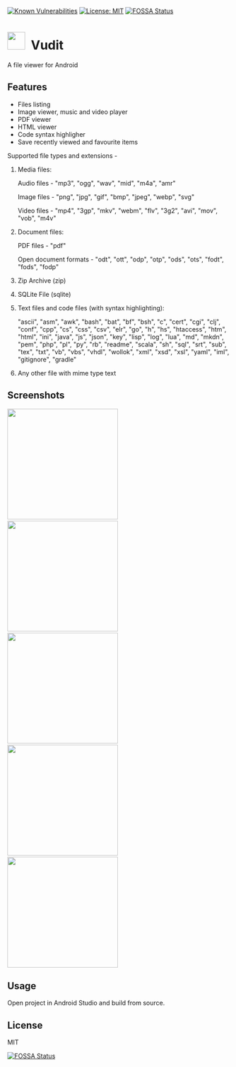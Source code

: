 [![Known Vulnerabilities](https://snyk.io/test/github/praharshjain/Vudit/badge.svg)](https://snyk.io/test/github/praharshjain/Vudit)
[![License: MIT](https://img.shields.io/badge/License-MIT-brightgreen.svg)](https://opensource.org/licenses/MIT) 
[![FOSSA Status](https://app.fossa.io/api/projects/git%2Bgithub.com%2Fpraharshjain%2FVudit.svg?type=shield)](https://app.fossa.io/projects/git%2Bgithub.com%2Fpraharshjain%2FVudit?ref=badge_shield)


<img src="https://github.com/praharshjain/Vudit/blob/master/app/src/main/res/mipmap-xxxhdpi/ic_launcher.png" width="40">&nbsp;&nbsp;Vudit
==========
A file viewer for Android

Features
----------------
* Files listing
* Image viewer, music and video player
* PDF viewer
* HTML viewer
* Code syntax highligher
* Save recently viewed and favourite items

Supported file types and extensions -

1. Media files:

    Audio files - "mp3", "ogg", "wav", "mid", "m4a", "amr"  
    
    Image files - "png", "jpg", "gif", "bmp", "jpeg", "webp", "svg"  
    
    Video files - "mp4", "3gp", "mkv", "webm", "flv", "3g2", "avi", "mov", "vob", "m4v"

2. Document files:

    PDF files - "pdf"
    
    Open document formats - "odt", "ott", "odp", "otp", "ods", "ots", "fodt", "fods", "fodp"  
    
3. Zip Archive (zip)

4. SQLite File (sqlite)

5. Text files and code files (with syntax highlighting):
    
    "ascii", "asm", "awk", "bash", "bat", "bf", "bsh", "c", "cert", "cgi", "clj", "conf", "cpp", "cs", "css", "csv", "elr", "go", "h", "hs", "htaccess", "htm", "html", "ini", "java", "js", "json", "key", "lisp", "log", "lua", "md", "mkdn", "pem", "php", "pl", "py", "rb", "readme", "scala", "sh", "sql", "srt", "sub", "tex", "txt", "vb", "vbs", "vhdl", "wollok", "xml", "xsd", "xsl", "yaml", "iml", "gitignore", "gradle"  
    
6. Any other file with mime type text

Screenshots
----------------
<img src="https://github.com/praharshjain/Vudit/blob/master/screenshots/1.png" width="250"> &nbsp;&nbsp;&nbsp;<img src="https://github.com/praharshjain/Vudit/blob/master/screenshots/2.png" width="250"> &nbsp;&nbsp;&nbsp;<img src="https://github.com/praharshjain/Vudit/blob/master/screenshots/3.png" width="250"> &nbsp;&nbsp;&nbsp;<img src="https://github.com/praharshjain/Vudit/blob/master/screenshots/4.png" width="250"> &nbsp;&nbsp;&nbsp;<img src="https://github.com/praharshjain/Vudit/blob/master/screenshots/5.png" width="250">

Usage
----------------
Open project in Android Studio and build from source.

License
----------------
MIT

[![FOSSA Status](https://app.fossa.io/api/projects/git%2Bgithub.com%2Fpraharshjain%2FVudit.svg?type=large)](https://app.fossa.io/projects/git%2Bgithub.com%2Fpraharshjain%2FVudit?ref=badge_large)
